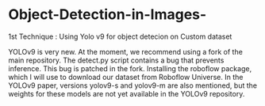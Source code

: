 # Object-Detection-in-Images-


1st Technique : Using Yolo v9 for object detecion on Custom dataset

YOLOv9 is very new. At the moment, we recommend using a fork of the main repository. The detect.py script contains a bug that prevents inference. This bug is patched in the fork.
Installing the roboflow package, which I will use to download our dataset from Roboflow Universe.
In the YOLOv9 paper, versions yolov9-s and yolov9-m are also mentioned, but the weights for these models are not yet available in the YOLOv9 repository.



